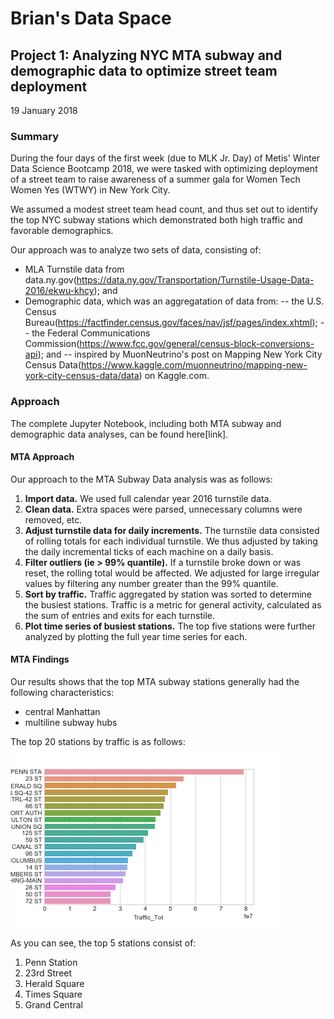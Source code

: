 # Brian's Data Space

## Project 1: Analyzing NYC MTA subway and demographic data to optimize street team deployment
19 January 2018
### Summary
During the four days of the first week (due to MLK Jr. Day) of Metis' Winter Data Science Bootcamp 2018, we were tasked with optimizing deployment of a street team to raise awareness of a summer gala for Women Tech Women Yes (WTWY) in New York City. 

We assumed a modest street team head count, and thus set out to identify the top NYC subway stations which demonstrated both high traffic and favorable demographics.

Our approach was to analyze two sets of data, consisting of:
- MLA Turnstile data from data.ny.gov(https://data.ny.gov/Transportation/Turnstile-Usage-Data-2016/ekwu-khcy); and
- Demographic data, which was an aggregatation of data from:
--  the U.S. Census Bureau(https://factfinder.census.gov/faces/nav/jsf/pages/index.xhtml);
--  the Federal Communications Commission(https://www.fcc.gov/general/census-block-conversions-api); and
--  inspired by MuonNeutrino's post on Mapping New York City Census Data(https://www.kaggle.com/muonneutrino/mapping-new-york-city-census-data/data) on Kaggle.com.

### Approach
The complete Jupyter Notebook, including both MTA subway and demographic data analyses, can be found here[link].  

#### MTA Approach
Our approach to the MTA Subway Data analysis was as follows:
1. **Import data.** We used full calendar year 2016 turnstile data.  
2. **Clean data.** Extra spaces were parsed, unnecessary columns were removed, etc.  
3. **Adjust turnstile data for daily increments.** The turnstile data consisted of rolling totals for each individual turnstile.  We thus adjusted by taking the daily incremental ticks of each machine on a daily basis.  
4. **Filter outliers (ie > 99% quantile).** If a turnstile broke down or was reset, the rolling total would be affected.  We adjusted for large irregular values by filtering any number greater than the 99% quantile.  
5. **Sort by traffic.** Traffic aggregated by station was sorted to determine the busiest stations.  Traffic is a metric for general activity, calculated as the sum of entries and exits for each turnstile.  
6. **Plot time series of busiest stations.** The top five stations were further analyzed by plotting the full year time series for each.  

#### MTA Findings
Our results shows that the top MTA subway stations generally had the following characteristics:
- central Manhattan
- multiline subway hubs

The top 20 stations by traffic is as follows:
![alt text](https://github.com/cipher813/McMahon_Metis/blob/master/Project_1/Top20.png "Top 20 Stations")

As you can see, the top 5 stations consist of:
1. Penn Station
2. 23rd Street
3. Herald Square
4. Times Square
5. Grand Central



